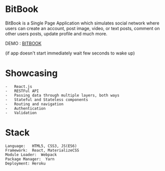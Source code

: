 # BitBook
BitBook is a Single Page Application which simulates social network where users can create an account, post image, video, or text posts, comment on other users posts, update profile and much more.


DEMO : [BITBOOK](https://bit-book.herokuapp.com/) 

(if app doesn't start immediately wait few seconds to wake up)

# Showcasing 

    -   React.js
    -   RESTFul API
    -   Passing data through multiple layers, both ways
    -   Stateful and Stateless components
    -   Routing and navigation
    -   Authentication
    -   Validation

# Stack

    Language:   HTML5, CSS3, JS(ES6)
    Framework:  React, MaterializeCSS
    Module Loader:  Webpack
    Package Manager:  Yarn
    Deployment: Heroku
